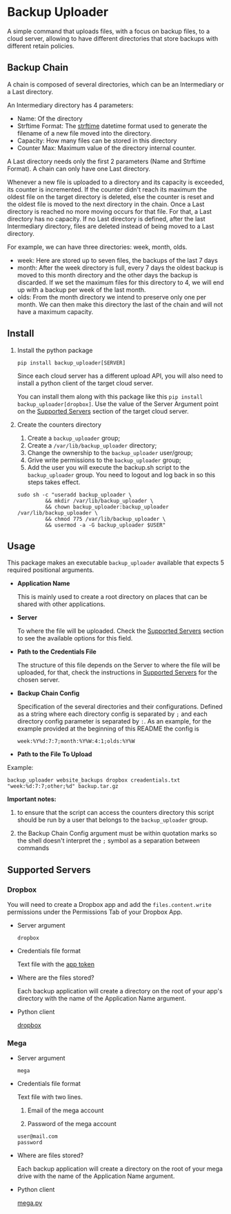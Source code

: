 # Backup Uploader

A simple command that uploads files, with a focus on backup files, to a cloud server, allowing to have different directories that store backups with different retain policies.

## Backup Chain

A chain is composed of several directories, which can be an Intermediary or a Last directory.

An Intermediary directory has 4 parameters:

- Name: Of the directory
- Strftime Format: The [strftime](https://strftime.org/) datetime format used to generate the filename of a new file moved into the directory.
- Capacity: How many files can be stored in this directory
- Counter Max: Maximum value of the directory internal counter.

A Last directory needs only the first 2 parameters (Name and Strftime Format). A chain can only have one Last directory.

Whenever a new file is uploaded to a directory and its capacity is exceeded, its counter is incremented. If the counter didn't reach its maximum the oldest file on the target directory is deleted, else the counter is reset and the oldest file is moved to the next directory in the chain. Once a Last directory is reached no more moving occurs for that file. For that, a Last directory has no capacity. If no Last directory is defined, after the last Intermediary directory, files are deleted instead of being moved to a Last directory.

For example, we can have three directories: week, month, olds.

- week: Here are stored up to seven files, the backups of the last 7 days
- month: After the week directory is full, every 7 days the oldest backup is moved to this month directory and the other days the backup is discarded. If we set the maximum files for this directory to 4, we will end up with a backup per week of the last month.
- olds: From the month directory we intend to preserve only one per month. We can then make this directory the last of the chain and will not have a maximum capacity.

## Install

1. Install the python package
   
   `pip install backup_uploader[SERVER]`
   
   Since each cloud server has a different upload API, you will also need to install a python client of the target cloud server.
   
   You can install them along with this package like this `pip install backup_uploader[dropbox]`. Use the value of the Server Argument point on the [Supported Servers](#supported-servers) section of the target cloud server.

2. Create the counters directory
   1. Create a `backup_uploader` group;
   2. Create a `/var/lib/backup_uploader` directory;
   3. Change the ownership to the `backup_uploader` user/group;
   4. Grive write permissions to the `backup_uploader` group;
   5. Add the user you will execute the backup.sh script to the `backup_uploader` group. You need to logout and log back in so this steps takes effect.
   
   ```shell
   sudo sh -c "useradd backup_uploader \
            && mkdir /var/lib/backup_uploader \
            && chown backup_uploader:backup_uploader /var/lib/backup_uploader \
            && chmod 775 /var/lib/backup_uploader \
            && usermod -a -G backup_uploader $USER"
   ```

## Usage

This package makes an executable `backup_uploader` available that expects 5 required positional arguments.

- **Application Name**
  
  This is mainly used to create a root directory on places that can be shared with other applications.

- **Server**
  
  To where the file will be uploaded. Check the [Supported Servers](#supported-servers) section to see the available options for this field.

- **Path to the Credentials File**
  
  The structure of this file depends on the Server to where the file will be uploaded, for that, check the instructions in [Supported Servers](#supported-servers) for the chosen server.

- **Backup Chain Config**
  
  Specification of the several directories and their configurations. Defined as a string where each directory config is separated by `;` and each directory config parameter is separated by `:`. As an example, for the example provided at the beginning of this README the config is
  
  ```textile
  week:%Y%d:7:7;month:%Y%W:4:1;olds:%Y%W
  ```

- **Path to the File To Upload**

Example:

```shell
backup_uploader website_backups dropbox creadentials.txt "week:%d:7:7;other;%d" backup.tar.gz
```

**Important notes:**

1. to ensure that the script can access the counters directory this script should be run by a user that belongs to the `backup_uploader` group.

2. the Backup Chain Config argument must be within quotation marks so the shell doesn't interpret the `;` symbol as a separation between commands

## Supported Servers

### Dropbox

You will need to create a Dropbox app and add the `files.content.write` permissions under the Permissions Tab of your Dropbox App.

- Server argument
  
  `dropbox`

- Credentials file format
  
  Text file with the [app token](https://dropbox.tech/developers/generate-an-access-token-for-your-own-account)

- Where are the files stored?
  
  Each backup application will create a directory on the root of your app's directory with the name of the Application Name argument.

- Python client
  
  [dropbox](https://pypi.org/project/dropbox/)

### Mega

- Server argument
  
  `mega`

- Credentials file format
  
  Text file with two lines.
  
  1. Email of the mega account
  
  2. Password of the mega account
  
  ```textile
  user@mail.com
  password
  ```

- Where are files stored?
  
  Each backup application will create a directory on the root of your mega drive with the name of the Application Name argument.

- Python client
  
  [mega.py](https://pypi.org/project/mega.py/)
